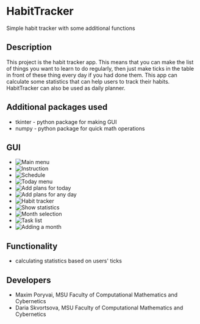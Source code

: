 # HabitTracker

Simple habit tracker with some additional functions

## Description

This project is the habit tracker app. This means that you can make the list of things you want to learn to do regularly, then just make ticks in the table in front of these thing every day if you had done them. This app can calculate some statistics that can help users to track their habits. HabitTracker can also be used as daily planner.

## Additional packages used

- tkinter - python package for making GUI
- numpy - python package for quick math operations

## GUI

- ![Main menu](https://git.cs.msu.ru/s02180534/habittracker/-/blob/main/gui_screen/Главное%20меню.png)
- ![Instruction](https://git.cs.msu.ru/s02180534/habittracker/-/blob/main/gui_screen/Инструкция.png)
- ![Schedule](https://git.cs.msu.ru/s02180534/habittracker/-/blob/main/gui_screen/Расписание.png)
- ![Today menu](https://git.cs.msu.ru/s02180534/habittracker/-/blob/main/gui_screen/Меню%20на%20сегодня.png)
- ![Add plans for today](https://git.cs.msu.ru/s02180534/habittracker/-/blob/main/gui_screen/Добавление%20плана%20на%20сегодня.png)
- ![Add plans for any day](https://git.cs.msu.ru/s02180534/habittracker/-/blob/main/gui_screen/Добавление%20плана%20в%20любой%20день.png)
- ![Habit tracker](https://git.cs.msu.ru/s02180534/habittracker/-/blob/main/gui_screen/Трекер%20привычек.png)
- ![Show statistics](https://git.cs.msu.ru/s02180534/habittracker/-/blob/main/gui_screen/Вывод%20статистики.png)
- ![Month selection](https://git.cs.msu.ru/s02180534/habittracker/-/blob/main/gui_screen/Выбор%20месяца.png)
- ![Task list](https://git.cs.msu.ru/s02180534/habittracker/-/blob/main/gui_screen/Список%20задач.png)
- ![Adding a month](https://git.cs.msu.ru/s02180534/habittracker/-/blob/main/gui_screen/Добавление%20месяца.png)

## Functionality

- calculating statistics based on users' ticks

## Developers

- Maxim Poryvai, MSU Faculty of Computational Mathematics and Cybernetics
- Daria Skvortsova, MSU Faculty of Computational Mathematics and Cybernetics
